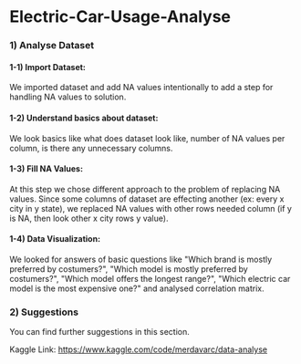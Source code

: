 # Electric-Car-Usage-Analyse

### 1) Analyse Dataset
#### 1-1) Import Dataset:
We imported dataset and add NA values intentionally to add a step for handling NA values to solution.
#### 1-2) Understand basics about dataset:
We look basics like what does dataset look like, number of NA values per column, is there any unnecessary columns.
#### 1-3) Fill NA Values:
At this step we chose different approach to the problem of replacing NA values. Since some columns of dataset are effecting another (ex: every x city in y state), we replaced NA values with other rows needed column (if y is NA, then look other x city rows y value).
#### 1-4) Data Visualization:
We looked for answers of basic questions like "Which brand is mostly preferred by costumers?", "Which model is mostly preferred by costumers?", "Which model offers the longest range?", "Which electric car model is the most expensive one?" and analysed correlation matrix.
### 2) Suggestions
You can find further suggestions in this section.

Kaggle Link: https://www.kaggle.com/code/merdavarc/data-analyse
